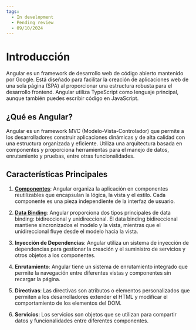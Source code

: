 ```yaml
---
tags:
  - In development
  - Pending review
  - 09/10/2024
---
```


# Introducción

Angular es un framework de desarrollo web de código abierto mantenido por Google. Está diseñado para facilitar la
creación de aplicaciones web de una sola página (SPA) al proporcionar una estructura robusta para el desarrollo
frontend. Angular utiliza TypeScript como lenguaje principal, aunque también puedes escribir código en JavaScript.

## ¿Qué es Angular?

Angular es un framework MVC (Modelo-Vista-Controlador) que permite a los desarrolladores construir aplicaciones
dinámicas y de alta calidad con una estructura organizada y eficiente. Utiliza una arquitectura basada en componentes y
proporciona herramientas para el manejo de datos, enrutamiento y pruebas, entre otras funcionalidades.

## Características Principales

1. **[Componentes][components]**: Angular organiza la aplicación en componentes reutilizables que encapsulan la lógica, la vista y el
   estilo. Cada componente es una pieza independiente de la interfaz de usuario.

2. **[Data Binding][databinding]**: Angular proporciona dos tipos principales de data binding: bidireccional y unidireccional. El data
   binding bidireccional mantiene sincronizados el modelo y la vista, mientras que el unidireccional fluye desde el
   modelo hacia la vista.

3. **Inyección de Dependencias**: Angular utiliza un sistema de inyección de dependencias para gestionar la creación y
   el suministro de servicios y otros objetos a los componentes.

4. **Enrutamiento**: Angular tiene un sistema de enrutamiento integrado que permite la navegación entre diferentes
   vistas y componentes sin recargar la página.

5. **Directivas**: Las directivas son atributos o elementos personalizados que permiten a los desarrolladores extender
   el HTML y modificar el comportamiento de los elementos del DOM.

6. **Servicios**: Los servicios son objetos que se utilizan para compartir datos y funcionalidades entre diferentes
   componentes.


[components]: ./components/index.md
[databinding]: components/databinding/index.md
